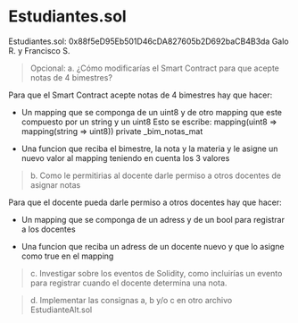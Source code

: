 # Estudiantes.sol
Estudiantes.sol: 0x88f5eD95Eb501D46cDA827605b2D692baCB4B3da
Galo R. y Francisco S.
> Opcional: 
> a. ¿Cómo modificarías el Smart Contract para que acepte notas de 4 bimestres? 

Para que el Smart Contract acepte notas de 4 bimestres hay que hacer:
- Un mapping que se componga de un uint8 y de otro mapping que este compuesto por un string y un uint8
Esto se escribe: 
                  mapping(uint8 => mapping(string => uint8)) private _bim_notas_mat
                  
- Una funcion que reciba el bimestre, la nota y la materia y le asigne un nuevo valor al mapping teniendo en cuenta los 3 valores

> b. Como le permitirias al docente darle permiso a otros docentes de asignar notas 

Para que el docente pueda darle permiso a otros docentes hay que hacer:
- Un mapping que se componga de un adress y de un bool para registrar a los docentes

- Una funcion que reciba un adress de un docente nuevo y que lo asigne como true en el mapping

> c. Investigar sobre los eventos de Solidity, como incluirías un evento para registrar cuando el docente determina una nota. 



> d. Implementar las consignas a, b y/o c en otro archivo EstudianteAlt.sol
